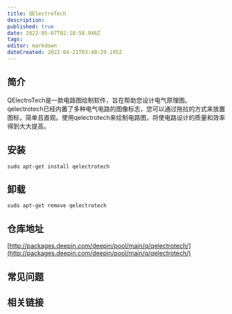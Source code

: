 ```yaml
---
title: QElectroTech
description: 
published: true
date: 2022-05-07T02:18:58.946Z
tags: 
editor: markdown
dateCreated: 2022-04-21T03:40:29.105Z
---
```


## 简介

QElectroTech是一款电路图绘制软件，旨在帮助您设计电气原理图。qelectrotech已经内置了多种电气电路的图像标志，您可以通过拖拉的方式来放置图标，简单且直观。使用qelectrotech来绘制电路图，将使电路设计的质量和效率得到大大提高。

## 安装

`sudo apt-get install qelectrotech`

## 卸载

`sudo apt-get remove qelectrotech`

## 仓库地址

[http://packages.deepin.com/deepin/pool/main/q/qelectrotech/](http://packages.deepin.com/deepin/pool/main/q/qelectrotech/)


## 常见问题


## 相关链接